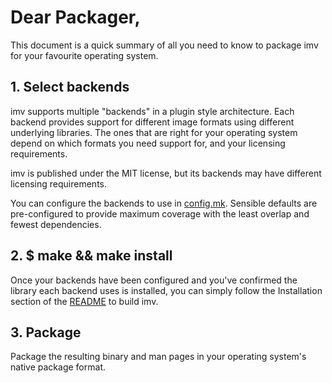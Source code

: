 # Dear Packager,

This document is a quick summary of all you need to know to package imv for
your favourite operating system.

## 1. Select backends

imv supports multiple "backends" in a plugin style architecture. Each backend
provides support for different image formats using different underlying
libraries. The ones that are right for your operating system depend on which
formats you need support for, and your licensing requirements.

imv is published under the MIT license, but its backends may have different
licensing requirements.

You can configure the backends to use in [config.mk](config.mk). Sensible
defaults are pre-configured to provide maximum coverage with the least overlap
and fewest dependencies.

## 2. $ make && make install

Once your backends have been configured and you've confirmed the library
each backend uses is installed, you can simply follow the Installation section
of the [README](README.md) to build imv.

## 3. Package

Package the resulting binary and man pages in your operating system's native
package format.
